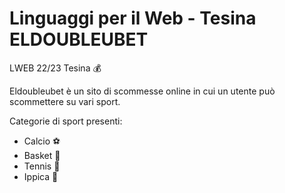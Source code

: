 # Linguaggi per il Web - Tesina ELDOUBLEUBET
LWEB 22/23 Tesina 💰

Eldoubleubet è un sito di scommesse online in cui un utente può scommettere su vari sport.

Categorie di sport presenti:

- Calcio ⚽
- Basket 🏀
- Tennis 🎾
- Ippica 🏇
